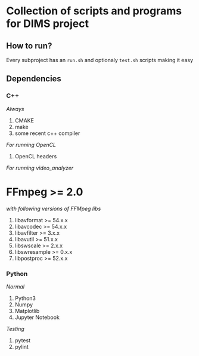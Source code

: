 # Collection of scripts and programs for DIMS project

## How to run?

Every subproject has an `run.sh` and optionaly `test.sh` scripts making it easy

## Dependencies

### C++

_Always_

1. CMAKE
1. make
1. some recent c++ compiler

_For running OpenCL_

1. OpenCL headers

_For running video_analyzer_

# FFmpeg >= 2.0

_with following versions of FFMpeg libs_

1. libavformat >= 54.x.x
1. libavcodec >= 54.x.x
1. libavfilter >= 3.x.x
1. libavutil >= 51.x.x
1. libswscale >= 2.x.x
1. libswresample >= 0.x.x
1. libpostproc >= 52.x.x

### Python

_Normal_

1. Python3
1. Numpy
1. Matplotlib
1. Jupyter Notebook

_Testing_

1. pytest
1. pylint
